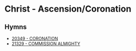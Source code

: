 # Christ -  Ascension/Coronation

## Hymns

- [20349 - CORONATION](/hymns/20349.md)
- [21329 - COMMISSION ALMIGHTY](/hymns/21329.md)
